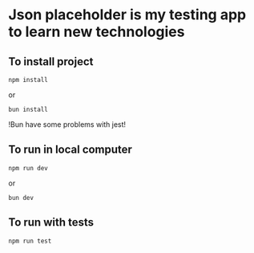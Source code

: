 # Json placeholder is my testing app to learn new technologies

## To install project

```
npm install
```

or

```
bun install
```

!Bun have some problems with jest!

## To run in local computer

```
npm run dev
```

or

```
bun dev
```

## To run with tests

```
npm run test
```
